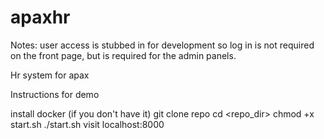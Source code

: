 # apaxhr

Notes: user access is stubbed in for development so log in is not required on the front page, but is required for the admin panels.

Hr system for apax

Instructions for demo

install docker (if you don't have it)
git clone repo
cd <repo_dir>
chmod +x start.sh
./start.sh
visit localhost:8000
